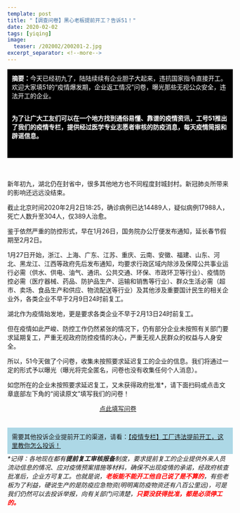 ```yaml
---
template: post
title: "【调查问卷】黑心老板提前开工？告诉51！"
date: 2020-02-02
tags: [yiqing]
image:
  teaser: /202002/200201-2.jpg
excerpt_separator: <!--more-->
---
```


<div style="width:98%;padding:10px;background-color:black;color:white;margin:0;">
<strong>摘要：</strong>今天已经初九了，陆陆续续有企业胆子大起来，违抗国家指令直接开工。欢迎大家填51的“疫情爆发期，企业返工情况”问卷，曝光那些无视公众安全，违法开工的企业。<br><br>

<strong>为了让广大工友们可以在一个地方找到通俗易懂、靠谱的疫情资讯，工号51推出了我们的疫情专栏，提供经过医学专业志愿者审核的防疫消息，每天疫情简报和辟谣信息。</strong><br><br>
</div><br><br>

新年初九，湖北仍在封省中，很多其他地方也不同程度封城封村。新冠肺炎所带来的影响还远远没结束。

截止北京时间2020年2月2日18:25，确诊病例已达14489人，疑似病例17988人，死亡人数升至304人，仅389人治愈。

鉴于依然严重的防控形式，早在1月26日，国务院办公厅便发布通知，延长春节假期至2月2日。

1月27日开始，浙江、上海、广东、江苏、重庆、云南、安徽、福建、山东、河北、黑龙江、江西等政府先后发布通知，均要求行政区域内除涉及保障公共事业运行必需（供水、供电、油气、通讯、公共交通、环保、市政环卫等行业）、疫情防控必需（医疗器械、药品、防护品生产、运输和销售等行业）、群众生活必需（超市、卖场、食品生产和供应、物流配送等行业）及其他涉及重要国计民生的相关企业外，各类企业不早于2月9日24时前复工。

湖北作为疫情始发地，更是要求各类企业不早于2月13日24时前复工。

但在疫情如此严峻、防控工作仍然紧张的情况下，仍有部分企业未按照有关部门要求延期复工，严重无视政府防控疫情的决心，严重无视人民群众的权益与人身安全。

所以，51今天做了个问卷，收集未按照要求延迟复工的企业的信息。我们将通过一定的形式予以曝光（曝光将完全匿名，问卷也没有收集任何个人消息）。

如您所在的企业未按照要求延迟复工，又未获得政府批准*，请下面扫码或点击文章底部左下角的“阅读原文”填写我们的问卷！

<div style="text-align:center"><a href="https://www.wjx.cn/m/55118355.aspx">点此填写问卷</a></div><br><br>

<div style="width:98%;padding:10px;background-color:lightblue;margin:0;">需要其他投诉企业提前开工的渠道，请看：<a href="https://mp.weixin.qq.com/s?__biz=MzA3MzM5NzU1Ng==&mid=2247484847&idx=1&sn=b0fa1cd89f34b87225bd7110a73b4622&chksm=9f0ee1f4a87968e23deb1883f4059fda9a84f78e33ba5aebce8d78d410ed91721caf58feb8d9&scene=21#wechat_redirect">【疫情专栏】工厂违法提前开工，这里教你怎么投诉！</a></div>

<em>
*记得：各地现在都有<strong>提前复工审核报备</strong>制度，要求提前复工的企业提供外来人员流动信息的情况、应对疫情预案措施等材料，确保不出现疫情的承诺，经政府核查批准后，企业方可复工。也就是说，<strong><span style="color:red">老板能不能开工他自己说了是不算的</span></strong>，有些老板为了利益，硬说生产的是防疫应急物资(明明离防疫物资还有八百公里远)，可是我们仍然可以去投诉举报，向有关部门问清楚，<strong><span style="color:red">只要没获得批准，都是必须停工的。</span></strong></em>